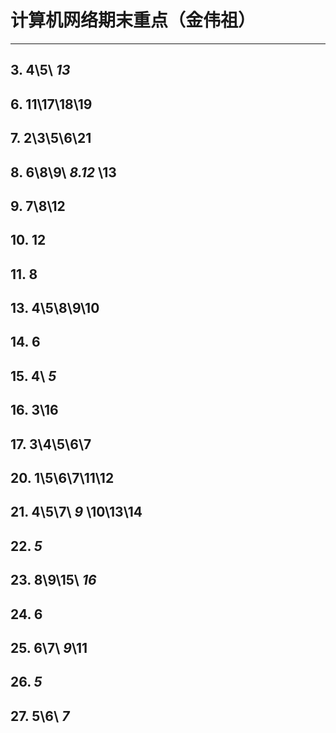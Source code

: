 # 计算机网络期末重点（金伟祖）
---
## 3. 4\5\ *13*
## 6. 11\17\18\19
## 7. 2\3\5\6\21 
## 8. 6\8\9\ *8.12* \13 
## 9. 7\8\12
## 10. 12 
## 11. 8
## 13. 4\5\8\9\10
## 14. 6
## 15. 4\ *5*
## 16. 3\16
## 17. 3\4\5\6\7
## 20. 1\5\6\7\11\12
## 21. 4\5\7\ *9* \10\13\14
## 22. *5*
## 23. 8\9\15\ *16*
## 24. 6
## 25. 6\7\ *9*\11
## 26. *5*
## 27. 5\6\ *7*

